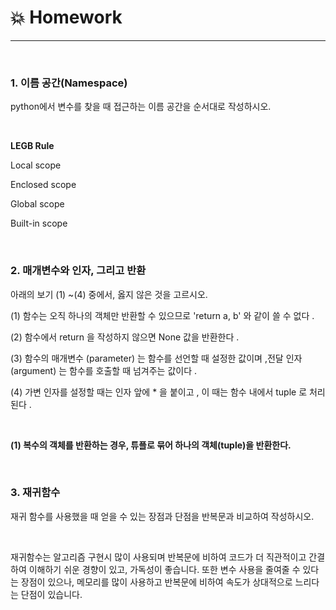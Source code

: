 # :boom: Homework

---

​				

### 1. 이름 공간(Namespace)

 python에서 변수를 찾을 때 접근하는 이름 공간을 순서대로 작성하시오.

​									

**LEGB Rule**

Local scope

Enclosed scope

Global scope

Built-in scope

​						

### 2. 매개변수와 인자, 그리고 반환

아래의 보기 (1) ~(4) 중에서, 옳지 않은 것을 고르시오.

(1) 함수는 오직 하나의 객체만 반환할 수 있으므로 'return a, b' 와 같이 쓸 수 없다 .	

(2) 함수에서 return 을 작성하지 않으면 None 값을 반환한다 .

(3) 함수의 매개변수 (parameter) 는 함수를 선언할 때 설정한 값이며 ,전달 인자 (argument) 는 함수를 호출할 때 넘겨주는 값이다 .

(4) 가변 인자를 설정할 때는 인자 앞에 * 을 붙이고 , 이 때는 함수 내에서 tuple 로 처리 된다 .



​								

**(1)  복수의 객체를 반환하는 경우, 튜플로 묶어 하나의 객체(tuple)을 반환한다.**

​								

### 3. 재귀함수

재귀 함수를 사용했을 때 얻을 수 있는 장점과 단점을 반복문과 비교하여 작성하시오.

​				

 재귀함수는 알고리즘 구현시 많이 사용되며 반복문에 비하여 코드가 더 직관적이고 간결하여 
이해하기 쉬운 경향이 있고, 가독성이 좋습니다. 
또한 변수 사용을 줄여줄 수 있다는 장점이 있으나, 
메모리를 많이 사용하고 반복문에 비하여 속도가 상대적으로 느리다는 단점이 있습니다.



​	

